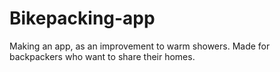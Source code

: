 # Bikepacking-app
Making an app, as an improvement to warm showers. Made for backpackers who want to share their homes.
